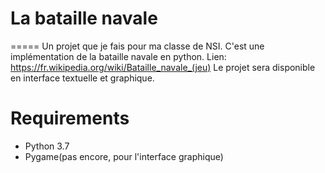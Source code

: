 # La bataille navale
=====
Un projet que je fais pour ma classe de NSI. C'est une implémentation de la bataille navale
en python. Lien: https://fr.wikipedia.org/wiki/Bataille_navale_(jeu)
Le projet sera disponible en interface textuelle et graphique.

# Requirements
- Python 3.7
- Pygame(pas encore, pour l'interface graphique)